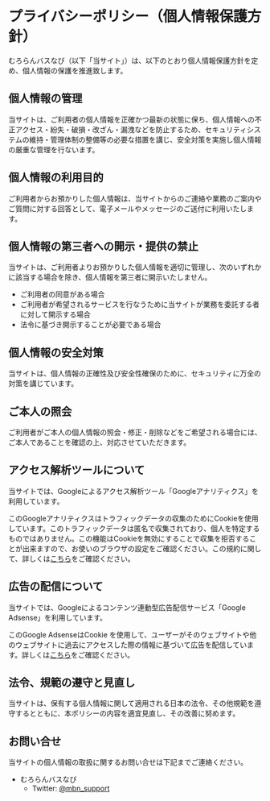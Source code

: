 # プライバシーポリシー（個人情報保護方針）
むろらんバスなび（以下「当サイト」）は、以下のとおり個人情報保護方針を定め、個人情報の保護を推進致します。

## 個人情報の管理
当サイトは、ご利用者の個人情報を正確かつ最新の状態に保ち、個人情報への不正アクセス・紛失・破損・改ざん・漏洩などを防止するため、セキュリティシステムの維持・管理体制の整備等の必要な措置を講じ、安全対策を実施し個人情報の厳重な管理を行ないます。

## 個人情報の利用目的
ご利用者からお預かりした個人情報は、当サイトからのご連絡や業務のご案内やご質問に対する回答として、電子メールやメッセージのご送付に利用いたします。

## 個人情報の第三者への開示・提供の禁止
当サイトは、ご利用者よりお預かりした個人情報を適切に管理し、次のいずれかに該当する場合を除き、個人情報を第三者に開示いたしません。

- ご利用者の同意がある場合
- ご利用者が希望されるサービスを行なうために当サイトが業務を委託する者に対して開示する場合
- 法令に基づき開示することが必要である場合

## 個人情報の安全対策
当サイトは、個人情報の正確性及び安全性確保のために、セキュリティに万全の対策を講じています。

## ご本人の照会
ご利用者がご本人の個人情報の照会・修正・削除などをご希望される場合には、ご本人であることを確認の上、対応させていただきます。


## アクセス解析ツールについて
当サイトでは、Googleによるアクセス解析ツール「Googleアナリティクス」を利用しています。

このGoogleアナリティクスはトラフィックデータの収集のためにCookieを使用しています。このトラフィックデータは匿名で収集されており、個人を特定するものではありません。この機能はCookieを無効にすることで収集を拒否することが出来ますので、お使いのブラウザの設定をご確認ください。この規約に関して、詳しくは[こちら](http://www.google.com/analytics/terms/jp.html)をご確認ください。

## 広告の配信について
当サイトでは、Googleによるコンテンツ連動型広告配信サービス「Google Adsense」を利用しています。

このGoogle AdsenseはCookie を使用して、ユーザーがそのウェブサイトや他のウェブサイトに過去にアクセスした際の情報に基づいて広告を配信しています。詳しくは[こちら](https://support.google.com/adsense/answer/1348695?hl=ja)をご確認ください。

## 法令、規範の遵守と見直し
当サイトは、保有する個人情報に関して適用される日本の法令、その他規範を遵守するとともに、本ポリシーの内容を適宜見直し、その改善に努めます。

## お問い合せ
当サイトの個人情報の取扱に関するお問い合せは下記までご連絡ください。

- むろらんバスなび
    - Twitter: [@mbn_support](https://twitter.com/mbn_support)
